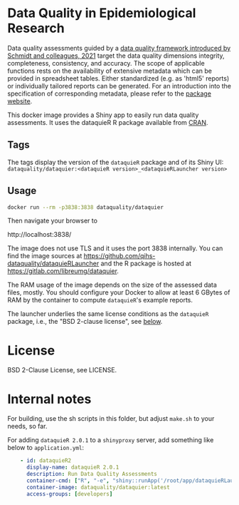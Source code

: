 # Data Quality in Epidemiological Research

Data quality assessments guided by a
[data quality framework introduced by Schmidt and colleagues, 2021](doi:10.1186/s12874-021-01252-7)
target the data quality dimensions integrity, completeness, consistency, and
accuracy. The scope of applicable functions rests on the
availability of extensive metadata which can be provided in
spreadsheet tables. Either standardized (e.g. as 'html5' reports) or
individually tailored reports can be generated. For an introduction
into the specification of corresponding metadata, please refer to the
[package website](https://dataquality.qihs.uni-greifswald.de/Annotation_of_Metadata.html).

This docker image provides a Shiny app to easily run data quality assessments.
It uses the dataquieR R package
available from [CRAN](https://cran.r-project.org/package=dataquieR).

## Tags

The tags display the version of the `dataquieR` package and of its Shiny UI:
`dataquality/dataquier:<dataquieR version>_<dataquieRLauncher version>`

## Usage

```bash
docker run --rm -p3838:3838 dataquality/dataquier
```

Then navigate your browser to 

http://localhost:3838/

The image does not use TLS and it uses the port 3838 internally. You can find
the image sources at https://github.com/qihs-dataquality/dataquieRLauncher and 
the R package is hosted at https://gitlab.com/libreumg/dataquier.

The RAM usage of the image depends on the size of the assessed data files, 
mostly. You should configure your Docker to allow at least 6 GBytes of RAM
by the container to compute `dataquieR`'s example reports.

The launcher underlies the same license conditions as the `dataquieR` package,
i.e.,	the "BSD 2-clause license", see [below](#license).

# License

BSD 2-Clause License, see LICENSE.

# Internal notes

For building, use the sh scripts in this folder, but adjust `make.sh` to your
needs, so far.

For adding `dataquieR 2.0.1` to a `shinyproxy` server, add something like below to
`application.yml`:

```yaml
    - id: dataquieR2
      display-name: dataquieR 2.0.1
      description: Run Data Quality Assessments
      container-cmd: ["R", "-e", "shiny::runApp('/root/app/dataquieRLauncher')"]
      container-image: dataquality/dataquier:latest
      access-groups: [developers]
```
